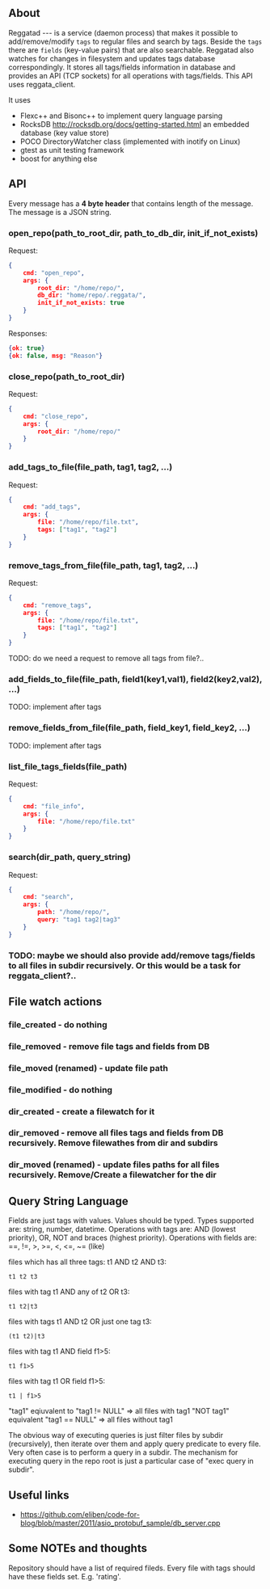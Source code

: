 ## About
Reggatad --- is a service (daemon process) that makes it possible to add/remove/modify `tags` to regular files and search by tags. Beside the `tags` there are `fields` (key-value pairs) that are also searchable. Reggatad also watches for changes in filesystem and updates tags database correspondingly. It stores all tags/fields information in database and provides an API (TCP sockets) for all operations with tags/fields. This API uses reggata_client.

It uses
- Flexc++ and Bisonc++ to implement query language parsing
- RocksDB http://rocksdb.org/docs/getting-started.html an embedded database (key value store)
- POCO DirectoryWatcher class (implemented with inotify on Linux)
- gtest as unit testing framework
- boost for anything else

## API
Every message has a **4 byte header** that contains length of the message. The message is a JSON string.

### open_repo(path_to_root_dir, path_to_db_dir, init_if_not_exists)
Request:
```json
{
	cmd: "open_repo",
	args: {
		root_dir: "/home/repo/",
		db_dir: "home/repo/.reggata/",
		init_if_not_exists: true
	}
}
```
Responses:
```json
{ok: true}
{ok: false, msg: "Reason"}
```	
### close_repo(path_to_root_dir)
Request:
```json
{
	cmd: "close_repo",
	args: {
		root_dir: "/home/repo/"
	}
}
```
	
### add_tags_to_file(file_path, tag1, tag2, ...)
Request:
```json
{
	cmd: "add_tags",
	args: {
		file: "/home/repo/file.txt",
		tags: ["tag1", "tag2"]
	}
}
```
### remove_tags_from_file(file_path, tag1, tag2, ...)
Request:
```json
{
	cmd: "remove_tags",
	args: {
		file: "/home/repo/file.txt",
		tags: ["tag1", "tag2"]
	}
}
```
TODO: do we need a request to remove all tags from file?..

### add_fields_to_file(file_path, field1(key1,val1), field2(key2,val2), ...)
TODO: implement after tags

### remove_fields_from_file(file_path, field_key1, field_key2, ...)
TODO: implement after tags

### list_file_tags_fields(file_path)
Request:
```json
{
	cmd: "file_info",
	args: {
		file: "/home/repo/file.txt"
	}
}
```

### search(dir_path, query_string)
Request:
```json
{
	cmd: "search",
	args: {
		path: "/home/repo/",
		query: "tag1 tag2|tag3"
	}
}
```
### TODO: maybe we should also provide add/remove tags/fields to all files in subdir recursively. Or this would be a task for reggata_client?..

## File watch actions
### file_created - do nothing
### file_removed - remove file tags and fields from DB
### file_moved (renamed) - update file path
### file_modified - do nothing
### dir_created - create a filewatch for it
### dir_removed - remove all files tags and fields from DB recursively. Remove filewathes from dir and subdirs
### dir_moved (renamed) - update files paths for all files recursively. Remove/Create a filewatcher for the dir

## Query String Language
Fields are just tags with values. Values should be typed. 
Types supported are: string, number, datetime.
Operations with tags are: AND (lowest priority), OR, NOT and braces (highest priority).
Operations with fields are: ==, !=, >, >=, <, <=, ~= (like)

files which has all three tags: t1 AND t2 AND t3:
```
t1 t2 t3
```
files with tag t1 AND any of t2 OR t3:
```
t1 t2|t3
```
files with tags t1 AND t2 OR just one tag t3:
```
(t1 t2)|t3
``` 
files with tag t1 AND field f1>5:
```
t1 f1>5
``` 
files with tag t1 OR field f1>5:
```
t1 | f1>5
``` 

"tag1" eqiuvalent to "tag1 != NULL" => all files with tag1
"NOT tag1" equivalent "tag1 == NULL" => all files without tag1

The obvious way of executing queries is just filter files by subdir (recursively), then iterate over them and 
apply query predicate to every file. Very often case is to perform a query in a subdir. The mechanism for executing 
query in the repo root is just a particular case of "exec query in subdir".

## Useful links
* https://github.com/eliben/code-for-blog/blob/master/2011/asio_protobuf_sample/db_server.cpp

## Some NOTEs and thoughts
Repository should have a list of required fileds. Every file with tags should have these fields set. E.g. 'rating'.
